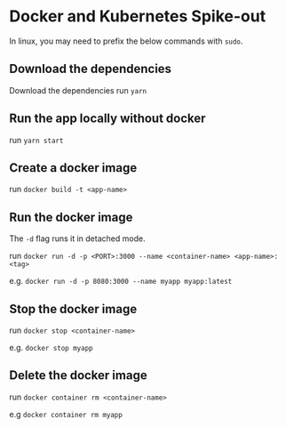 # Docker and Kubernetes Spike-out

In linux, you may need to prefix the below commands with `sudo`. 

## Download the dependencies

Download the dependencies
run `yarn`

## Run the app locally without docker

run `yarn start`

## Create a docker image

run `docker build -t <app-name>`

## Run the docker image

The `-d` flag runs it in detached mode.

run `docker run -d -p <PORT>:3000 --name <container-name> <app-name>:<tag>`

e.g. `docker run -d -p 8080:3000 --name myapp myapp:latest`

## Stop the docker image

run `docker stop <container-name>`

e.g. `docker stop myapp`

## Delete the docker image

run `docker container rm <container-name>`

e.g `docker container rm myapp`